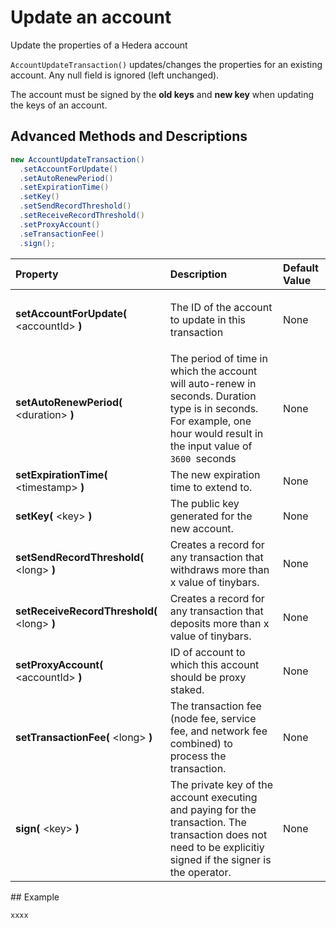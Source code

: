 # Update an account

Update the properties of a Hedera account

`AccountUpdateTransaction()` updates/changes the properties for an existing account. Any null field is ignored \(left unchanged\).

The account must be signed by the **old keys** and **new key** when updating the keys of an account.

## Advanced Methods and Descriptions <a id="advanced-methods-and-descriptions"></a>

```java
new AccountUpdateTransaction()
  .setAccountForUpdate()
  .setAutoRenewPeriod()
  .setExpirationTime()
  .setKey()
  .setSendRecordThreshold()
  .setReceiveRecordThreshold()
  .setProxyAccount()
  .seTransactionFee()
  .sign();
```



<table>
  <thead>
    <tr>
      <th style="text-align:left">Property</th>
      <th style="text-align:left">Description</th>
      <th style="text-align:left">Default Value</th>
    </tr>
  </thead>
  <tbody>
    <tr>
      <td style="text-align:left"><b>setAccountForUpdate(</b> &lt;accountId&gt; <b>)</b>
      </td>
      <td style="text-align:left">
        <p>The ID of the account to update in this transaction</p>
        <p></p>
      </td>
      <td style="text-align:left">None</td>
    </tr>
    <tr>
      <td style="text-align:left"><b>setAutoRenewPeriod( </b>&lt;duration&gt;<b> )</b>
      </td>
      <td style="text-align:left">The period of time in which the account will auto-renew in seconds. Duration
        type is in seconds. For example, one hour would result in the input value
        of <code>3600 </code>seconds</td>
      <td style="text-align:left">None</td>
    </tr>
    <tr>
      <td style="text-align:left"><b>setExpirationTime( </b>&lt;timestamp&gt; <b>)</b>
      </td>
      <td style="text-align:left">The new expiration time to extend to.</td>
      <td style="text-align:left">None</td>
    </tr>
    <tr>
      <td style="text-align:left"><b>setKey(</b> &lt;key&gt; <b>)</b>
      </td>
      <td style="text-align:left">The public key generated for the new account.</td>
      <td style="text-align:left">None</td>
    </tr>
    <tr>
      <td style="text-align:left"><b>setSendRecordThreshold( </b>&lt;long&gt;<b> )</b>
      </td>
      <td style="text-align:left">Creates a record for any transaction that withdraws more than x value
        of tinybars.</td>
      <td style="text-align:left">None</td>
    </tr>
    <tr>
      <td style="text-align:left"><b>setReceiveRecordThreshold( </b>&lt;long&gt; <b>)</b>
      </td>
      <td style="text-align:left">Creates a record for any transaction that deposits more than x value of
        tinybars.</td>
      <td style="text-align:left">None</td>
    </tr>
    <tr>
      <td style="text-align:left"><b>setProxyAccount( </b>&lt;accountId&gt; <b>)</b>
      </td>
      <td style="text-align:left">ID of account to which this account should be proxy staked.</td>
      <td style="text-align:left">None</td>
    </tr>
    <tr>
      <td style="text-align:left"><b>setTransactionFee(</b> &lt;long&gt;<b> )</b>
      </td>
      <td style="text-align:left">The transaction fee (node fee, service fee, and network fee combined)
        to process the transaction.</td>
      <td style="text-align:left">None</td>
    </tr>
    <tr>
      <td style="text-align:left"><b>sign(</b> &lt;key&gt; <b>)</b>
      </td>
      <td style="text-align:left">The private key of the account executing and paying for the transaction.
        The transaction does not need to be explicitiy signed if the signer is
        the operator.</td>
      <td style="text-align:left">None</td>
    </tr>
  </tbody>
</table>## Example

```java
xxxx 
```

